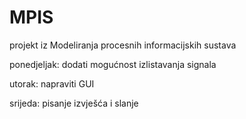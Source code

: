 # MPIS
projekt iz Modeliranja procesnih informacijskih sustava


ponedjeljak: dodati mogućnost izlistavanja signala

utorak: napraviti GUI

srijeda: pisanje izvješća i slanje
